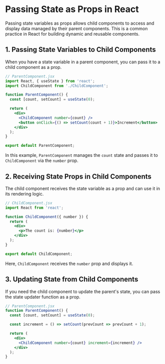 # Passing State as Props in React

Passing state variables as props allows child components to access and display data managed by their parent components. This is a common practice in React for building dynamic and reusable components.


## 1. Passing State Variables to Child Components

When you have a state variable in a parent component, you can pass it to a child component as a prop.

```jsx
// ParentComponent.jsx
import React, { useState } from 'react';
import ChildComponent from './ChildComponent';

function ParentComponent() {
  const [count, setCount] = useState(0);

  return (
    <div>
      <ChildComponent number={count} />
      <button onClick={() => setCount(count + 1)}>Increment</button>
    </div>
  );
}

export default ParentComponent;
```

In this example, `ParentComponent` manages the `count` state and passes it to `ChildComponent` via the `number` prop.


## 2. Receiving State Props in Child Components

The child component receives the state variable as a prop and can use it in its rendering logic.

```jsx
// ChildComponent.jsx
import React from 'react';

function ChildComponent({ number }) {
  return (
    <div>
      <p>The count is: {number}</p>
    </div>
  );
}

export default ChildComponent;
```

Here, `ChildComponent` receives the `number` prop and displays it.


## 3. Updating State from Child Components

If you need the child component to update the parent's state, you can pass the state updater function as a prop.


```jsx
// ParentComponent.jsx
function ParentComponent() {
  const [count, setCount] = useState(0);

  const increment = () => setCount(prevCount => prevCount + 1);

  return (
    <div>
      <ChildComponent number={count} increment={increment} />
    </div>
  );
}
```

